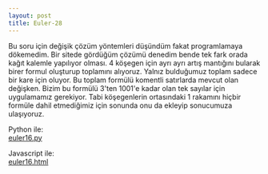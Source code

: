 ```yaml
---
layout: post
title: Euler-28
---
```


  Bu soru için değişik çözüm yöntemleri düşündüm fakat programlamaya dökemedim. Bir sitede gördüğüm çözümü denedim bende tek fark orada kağıt kalemle yapılıyor olması. 4 köşegen için ayrı ayrı artış mantığını bularak birer formul oluşturup toplamını alıyoruz. Yalnız bulduğumuz toplam sadece bir kare için oluyor. Bu toplam formülü komentli satırlarda mevcut olan değişken. Bizim bu formülü 3'ten 1001'e kadar olan tek sayılar için uygulamamız gerekiyor. Tabi köşegenlerin ortasındaki 1 rakamını hiçbir formüle dahil etmediğimiz için sonunda onu da ekleyip sonucumuza ulaşıyoruz.

Python ile:  
[euler16.py](https://github.com/Seylul/pro-lang/blob/master/python/euler28.py)  

Javascript ile:  
[euler16.html](https://github.com/Seylul/pro-lang/blob/master/javascript/euler28.html)

